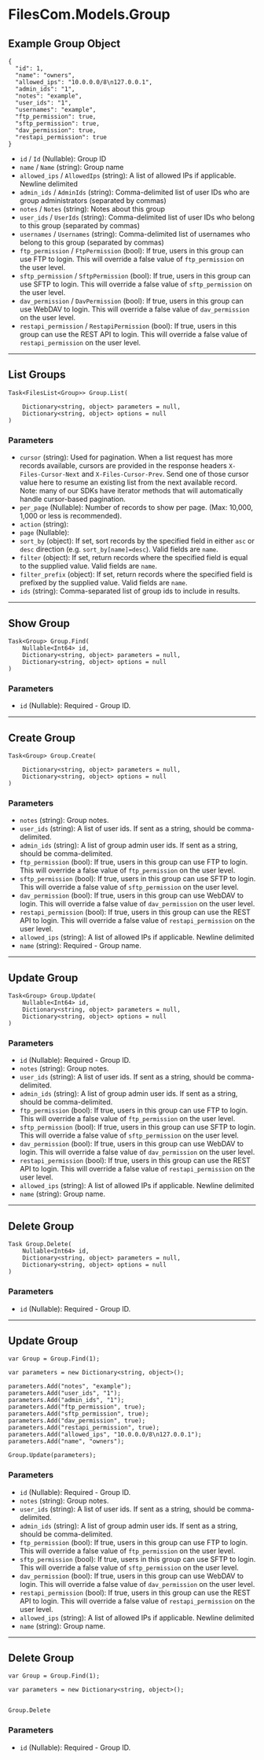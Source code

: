 # FilesCom.Models.Group

## Example Group Object

```
{
  "id": 1,
  "name": "owners",
  "allowed_ips": "10.0.0.0/8\n127.0.0.1",
  "admin_ids": "1",
  "notes": "example",
  "user_ids": "1",
  "usernames": "example",
  "ftp_permission": true,
  "sftp_permission": true,
  "dav_permission": true,
  "restapi_permission": true
}
```

* `id` / `Id`  (Nullable<Int64>): Group ID
* `name` / `Name`  (string): Group name
* `allowed_ips` / `AllowedIps`  (string): A list of allowed IPs if applicable.  Newline delimited
* `admin_ids` / `AdminIds`  (string): Comma-delimited list of user IDs who are group administrators (separated by commas)
* `notes` / `Notes`  (string): Notes about this group
* `user_ids` / `UserIds`  (string): Comma-delimited list of user IDs who belong to this group (separated by commas)
* `usernames` / `Usernames`  (string): Comma-delimited list of usernames who belong to this group (separated by commas)
* `ftp_permission` / `FtpPermission`  (bool): If true, users in this group can use FTP to login.  This will override a false value of `ftp_permission` on the user level.
* `sftp_permission` / `SftpPermission`  (bool): If true, users in this group can use SFTP to login.  This will override a false value of `sftp_permission` on the user level.
* `dav_permission` / `DavPermission`  (bool): If true, users in this group can use WebDAV to login.  This will override a false value of `dav_permission` on the user level.
* `restapi_permission` / `RestapiPermission`  (bool): If true, users in this group can use the REST API to login.  This will override a false value of `restapi_permission` on the user level.


---

## List Groups

```
Task<FilesList<Group>> Group.List(
    
    Dictionary<string, object> parameters = null,
    Dictionary<string, object> options = null
)
```

### Parameters

* `cursor` (string): Used for pagination.  When a list request has more records available, cursors are provided in the response headers `X-Files-Cursor-Next` and `X-Files-Cursor-Prev`.  Send one of those cursor value here to resume an existing list from the next available record.  Note: many of our SDKs have iterator methods that will automatically handle cursor-based pagination.
* `per_page` (Nullable<Int64>): Number of records to show per page.  (Max: 10,000, 1,000 or less is recommended).
* `action` (string): 
* `page` (Nullable<Int64>): 
* `sort_by` (object): If set, sort records by the specified field in either `asc` or `desc` direction (e.g. `sort_by[name]=desc`). Valid fields are `name`.
* `filter` (object): If set, return records where the specified field is equal to the supplied value. Valid fields are `name`.
* `filter_prefix` (object): If set, return records where the specified field is prefixed by the supplied value. Valid fields are `name`.
* `ids` (string): Comma-separated list of group ids to include in results.


---

## Show Group

```
Task<Group> Group.Find(
    Nullable<Int64> id, 
    Dictionary<string, object> parameters = null,
    Dictionary<string, object> options = null
)
```

### Parameters

* `id` (Nullable<Int64>): Required - Group ID.


---

## Create Group

```
Task<Group> Group.Create(
    
    Dictionary<string, object> parameters = null,
    Dictionary<string, object> options = null
)
```

### Parameters

* `notes` (string): Group notes.
* `user_ids` (string): A list of user ids. If sent as a string, should be comma-delimited.
* `admin_ids` (string): A list of group admin user ids. If sent as a string, should be comma-delimited.
* `ftp_permission` (bool): If true, users in this group can use FTP to login.  This will override a false value of `ftp_permission` on the user level.
* `sftp_permission` (bool): If true, users in this group can use SFTP to login.  This will override a false value of `sftp_permission` on the user level.
* `dav_permission` (bool): If true, users in this group can use WebDAV to login.  This will override a false value of `dav_permission` on the user level.
* `restapi_permission` (bool): If true, users in this group can use the REST API to login.  This will override a false value of `restapi_permission` on the user level.
* `allowed_ips` (string): A list of allowed IPs if applicable.  Newline delimited
* `name` (string): Required - Group name.


---

## Update Group

```
Task<Group> Group.Update(
    Nullable<Int64> id, 
    Dictionary<string, object> parameters = null,
    Dictionary<string, object> options = null
)
```

### Parameters

* `id` (Nullable<Int64>): Required - Group ID.
* `notes` (string): Group notes.
* `user_ids` (string): A list of user ids. If sent as a string, should be comma-delimited.
* `admin_ids` (string): A list of group admin user ids. If sent as a string, should be comma-delimited.
* `ftp_permission` (bool): If true, users in this group can use FTP to login.  This will override a false value of `ftp_permission` on the user level.
* `sftp_permission` (bool): If true, users in this group can use SFTP to login.  This will override a false value of `sftp_permission` on the user level.
* `dav_permission` (bool): If true, users in this group can use WebDAV to login.  This will override a false value of `dav_permission` on the user level.
* `restapi_permission` (bool): If true, users in this group can use the REST API to login.  This will override a false value of `restapi_permission` on the user level.
* `allowed_ips` (string): A list of allowed IPs if applicable.  Newline delimited
* `name` (string): Group name.


---

## Delete Group

```
Task Group.Delete(
    Nullable<Int64> id, 
    Dictionary<string, object> parameters = null,
    Dictionary<string, object> options = null
)
```

### Parameters

* `id` (Nullable<Int64>): Required - Group ID.


---

## Update Group

```
var Group = Group.Find(1);

var parameters = new Dictionary<string, object>();

parameters.Add("notes", "example");
parameters.Add("user_ids", "1");
parameters.Add("admin_ids", "1");
parameters.Add("ftp_permission", true);
parameters.Add("sftp_permission", true);
parameters.Add("dav_permission", true);
parameters.Add("restapi_permission", true);
parameters.Add("allowed_ips", "10.0.0.0/8\n127.0.0.1");
parameters.Add("name", "owners");

Group.Update(parameters);
```

### Parameters

* `id` (Nullable<Int64>): Required - Group ID.
* `notes` (string): Group notes.
* `user_ids` (string): A list of user ids. If sent as a string, should be comma-delimited.
* `admin_ids` (string): A list of group admin user ids. If sent as a string, should be comma-delimited.
* `ftp_permission` (bool): If true, users in this group can use FTP to login.  This will override a false value of `ftp_permission` on the user level.
* `sftp_permission` (bool): If true, users in this group can use SFTP to login.  This will override a false value of `sftp_permission` on the user level.
* `dav_permission` (bool): If true, users in this group can use WebDAV to login.  This will override a false value of `dav_permission` on the user level.
* `restapi_permission` (bool): If true, users in this group can use the REST API to login.  This will override a false value of `restapi_permission` on the user level.
* `allowed_ips` (string): A list of allowed IPs if applicable.  Newline delimited
* `name` (string): Group name.


---

## Delete Group

```
var Group = Group.Find(1);

var parameters = new Dictionary<string, object>();


Group.Delete
```

### Parameters

* `id` (Nullable<Int64>): Required - Group ID.
